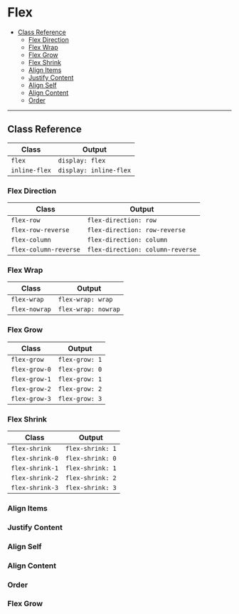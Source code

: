 # Flex

* [Class Reference](#class-reference)
  * [Flex Direction](#overflow)
  * [Flex Wrap](#overflow)
  * [Flex Grow](#flex-grow)
  * [Flex Shrink](#flex-shrink)
  * [Align Items](#align-items)
  * [Justify Content](#justify-content)
  * [Align Self](#align-self)
  * [Align Content](#align-content)
  * [Order](#order)
---

## Class Reference

| Class     | Output |
|----------------|----------------|
| `flex`       | `display: flex` |
| `inline-flex`    | `display: inline-flex` |


### Flex Direction

| Class     | Output |
|----------------|----------------|
| `flex-row`     | `flex-direction: row` |
| `flex-row-reverse`     | `flex-direction: row-reverse` |
| `flex-column`     | `flex-direction: column` |
| `flex-column-reverse`     | `flex-direction: column-reverse` |


### Flex Wrap

| Class     | Output |
|----------------|----------------|
| `flex-wrap`     | `flex-wrap: wrap` |
| `flex-nowrap`     | `flex-wrap: nowrap` |

### Flex Grow

| Class     | Output |
|----------------|----------------|
| `flex-grow`     | `flex-grow: 1` |
| `flex-grow-0`   | `flex-grow: 0` |
| `flex-grow-1`   | `flex-grow: 1` |
| `flex-grow-2`   | `flex-grow: 2` |
| `flex-grow-3`   | `flex-grow: 3` |

### Flex Shrink

| Class     | Output |
|----------------|----------------|
| `flex-shrink`     | `flex-shrink: 1` |
| `flex-shrink-0`   | `flex-shrink: 0` |
| `flex-shrink-1`   | `flex-shrink: 1` |
| `flex-shrink-2`   | `flex-shrink: 2` |
| `flex-shrink-3`   | `flex-shrink: 3` |

### Align Items

### Justify Content

### Align Self

### Align Content

### Order

### Flex Grow

